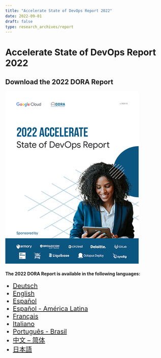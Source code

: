 ```yaml
---
title: "Accelerate State of DevOps Report 2022"
date: 2022-09-01
draft: false
type: research_archives/report
---
```

# Accelerate State of DevOps Report 2022
## Download the 2022 DORA Report

<grid class="border_none" style="margin-top:1rem;">
<item>

[![Accelerate State of DevOps Report 2022](2022-dora-accelerate-state-of-devops-report.png)](2022-dora-accelerate-state-of-devops-report.pdf)

</item>
<item>

#### The 2022 DORA Report is available in the following languages:

<ul>
    <li style="font-size:1.25rem;"><a href="2022-dora-accelerate-state-of-devops-report-de.pdf" target="_blank">Deutsch</a></li>
    <li style="font-size:1.25rem;"><a href="2022-dora-accelerate-state-of-devops-report.pdf" target="_blank">English</a></li>
    <li style="font-size:1.25rem;"><a href="2022-dora-accelerate-state-of-devops-report-es.pdf" target="_blank">Español</a></li>
    <li style="font-size:1.25rem;"><a href="2022-dora-accelerate-state-of-devops-report-es419.pdf" target="_blank">Español - América Latina</a></li>
    <li style="font-size:1.25rem;"><a href="2022-dora-accelerate-state-of-devops-report-fr.pdf" target="_blank">Français</a></li>
    <li style="font-size:1.25rem;"><a href="2022-dora-accelerate-state-of-devops-report-it.pdf" target="_blank">Italiano</a></li>
    <li style="font-size:1.25rem;"><a href="2022-dora-accelerate-state-of-devops-report-port-br-bma.pdf" target="_blank">Português - Brasil</a></li>
    <li style="font-size:1.25rem;"><a href="2022-dora-accelerate-state-of-devops-report-zh-cn.pdf" target="_blank">中文 – 简体</a></li>
    <li style="font-size:1.25rem;"><a href="2022-dora-accelerate-state-of-devops-report-ja.pdf" target="_blank">日本語</a></li>
</ul>

</item>
</grid>